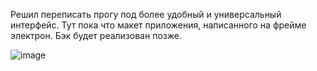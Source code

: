 Решил переписать прогу под более удобный и универсальный интерфейс. Тут пока что макет приложения, написанного на фрейме электрон. Бэк будет реализован позже.

![image](https://github.com/NoonLicht/download_setup_programm_electron/assets/121355541/2bb6647f-f0a0-4604-9cdc-8d335ee2e4ff)
